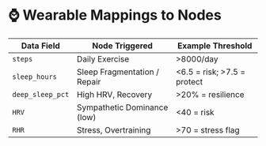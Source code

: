 # ⌚ Wearable Mappings to Nodes

| Data Field          | Node Triggered              | Example Threshold     |
|---------------------|-----------------------------|------------------------|
| `steps`             | Daily Exercise              | >8000/day              |
| `sleep_hours`       | Sleep Fragmentation / Repair | <6.5 = risk; >7.5 = protect |
| `deep_sleep_pct`    | High HRV, Recovery           | >20% = resilience      |
| `HRV`               | Sympathetic Dominance (low)  | <40 = risk             |
| `RHR`               | Stress, Overtraining         | >70 = stress flag      |
